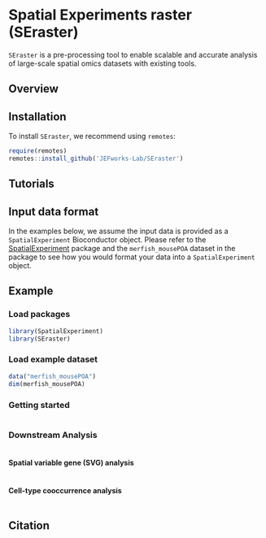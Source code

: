 # Spatial Experiments raster (SEraster)

`SEraster` is a pre-processing tool to enable scalable and accurate analysis of large-scale spatial omics datasets with existing tools.

## Overview

## Installation

To install `SEraster`, we recommend using `remotes`:

``` r
require(remotes)
remotes::install_github('JEFworks-Lab/SEraster')
```

## Tutorials

## Input data format

In the examples below, we assume the input data is provided as a `SpatialExperiment` Bioconductor object. Please refer to the [SpatialExperiment](https://bioconductor.org/packages/SpatialExperiment) package and the `merfish_mousePOA` dataset in the package to see how you would format your data into a `SpatialExperiment` object.

## Example

### Load packages
``` r
library(SpatialExperiment)
library(SEraster)
```

### Load example dataset
``` r
data("merfish_mousePOA")
dim(merfish_mousePOA)
```

### Getting started
``` r

```

### Downstream Analysis
``` r

```

#### Spatial variable gene (SVG) analysis
``` r

```

#### Cell-type cooccurrence analysis
``` r

```

## Citation
